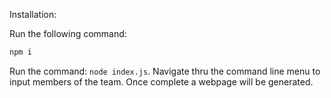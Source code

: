 Installation:

Run the following command:

```bash
npm i
```
Run the command: `node index.js`.  Navigate thru the command line menu to input members of the team.  Once complete a webpage will be generated.
